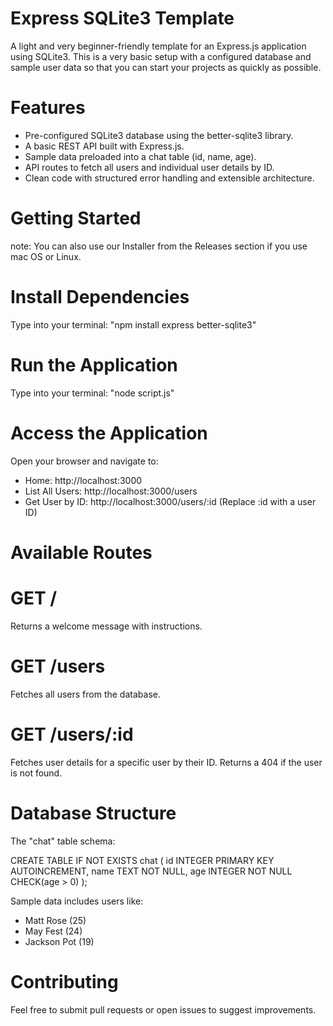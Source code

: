 # Express SQLite3 Template
A light and very beginner-friendly template for an Express.js application using SQLite3.
This is a very basic setup with a configured database and sample user data so that you can start your projects as quickly as possible.

# Features
- Pre-configured SQLite3 database using the better-sqlite3 library.
- A basic REST API built with Express.js.
- Sample data preloaded into a chat table (id, name, age).
- API routes to fetch all users and individual user details by ID.
- Clean code with structured error handling and extensible architecture.

# Getting Started
note: You can also use our Installer from the Releases section if you use mac OS or Linux.
# Install Dependencies
Type into your terminal: "npm install express better-sqlite3"
# Run the Application
Type into your terminal: "node script.js"

# Access the Application
Open your browser and navigate to:
- Home: http://localhost:3000
- List All Users: http://localhost:3000/users
- Get User by ID: http://localhost:3000/users/:id (Replace :id with a user ID)

# Available Routes
# GET /
Returns a welcome message with instructions.
# GET /users
Fetches all users from the database.
# GET /users/:id
Fetches user details for a specific user by their ID. Returns a 404 if the user is not found.

# Database Structure
The "chat" table schema:

CREATE TABLE IF NOT EXISTS chat (
    id INTEGER PRIMARY KEY AUTOINCREMENT,
    name TEXT NOT NULL,
    age INTEGER NOT NULL CHECK(age > 0)
);

Sample data includes users like:
- Matt Rose (25)
- May Fest (24)
- Jackson Pot (19)

# Contributing
Feel free to submit pull requests or open issues to suggest improvements.
